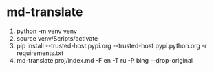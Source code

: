 # md-translate

1) python -m venv venv
2) source venv/Scripts/activate
3) pip install --trusted-host pypi.org --trusted-host pypi.python.org -r requirements.txt
4) md-translate proj/index.md -F en -T ru -P bing --drop-original
